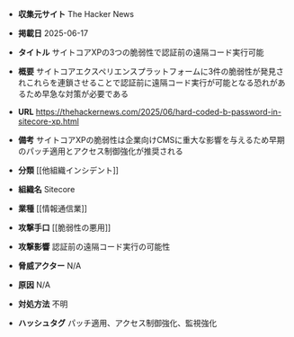 - **収集元サイト**
The Hacker News

- **掲載日**
2025-06-17

- **タイトル**
サイトコアXPの3つの脆弱性で認証前の遠隔コード実行可能

- **概要**
サイトコアエクスペリエンスプラットフォームに3件の脆弱性が発見されこれらを連鎖させることで認証前に遠隔コード実行が可能となる恐れがあるため早急な対策が必要である

- **URL**
https://thehackernews.com/2025/06/hard-coded-b-password-in-sitecore-xp.html

- **備考**
サイトコアXPの脆弱性は企業向けCMSに重大な影響を与えるため早期のパッチ適用とアクセス制御強化が推奨される

- **分類**
[[他組織インシデント]]

- **組織名**
Sitecore

- **業種**
[[情報通信業]]

- **攻撃手口**
[[脆弱性の悪用]]

- **攻撃影響**
認証前の遠隔コード実行の可能性

- **脅威アクター**
N/A

- **原因**
N/A

- **対処方法**
不明

- **ハッシュタグ**
パッチ適用、アクセス制御強化、監視強化
